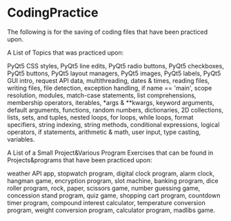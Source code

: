 # CodingPractice
The following is for the saving of coding files that have been practiced upon.

A List of Topics that was practiced upon:

PyQt5 CSS styles, PyQt5 line edits, PyQt5 radio buttons, PyQt5 checkboxes, PyQt5 buttons, PyQt5 layout managers, PyQt5 images, PyQt5 labels, PyQt5 GUI intro, request API data, multithreading, dates & times, reading files, writing files, file detection, exception handling, if name == 'main', scope resolution, modules, match-case statements, list comprehensions, membership operators, iterables, *args & **kwargs, keyword arguments, default arguments, functions, random numbers, dictionaries, 2D collections, lists, sets, and tuples, nested loops, for loops, while loops, format specifiers, string indexing, string methods, conditional expressions, logical operators, if statements, arithmetic & math, user input, type casting, variables.


A List of a Small Project&Various Program Exercises that can be found in Projects&programs that have been practiced upon:

weather API app, stopwatch program, digital clock program, alarm clock, hangman game, encryption program, slot machine, banking program, dice roller program, rock, paper, scissors game, number guessing game, concession stand program, quiz game, shopping cart program, countdown timer program, compound interest calculator, temperature conversion program, weight conversion program, calculator program, madlibs game.

